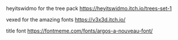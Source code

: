 heyitswidmo for the tree pack
https://heyitswidmo.itch.io/trees-set-1

vexed for the amazing fonts
https://v3x3d.itch.io/

title font
https://fontmeme.com/fonts/argos-a-nouveau-font/
